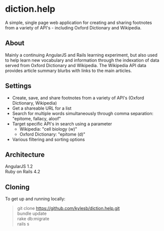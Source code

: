 # diction.help

A simple, single page web application for creating and sharing footnotes from a variety of API's - including Oxford Dictionary and Wikipedia.

## About

Mainly a continuing AngularJS and Rails learning experiment, but also used to help learn new vocabulary and information through the indexation of data served from Oxford Dictionary and Wikipedia. The Wikipedia API data provides article summary blurbs with links to the main articles.

## Settings

* Create, save, and share footnotes from a variety of API's (Oxford Dictionary, Wikipedia)
* Get a shareable URL for a list
* Search for multiple words simultaneously through comma separation: "epitome, fallacy, aloof"
* Target specific API's in search using a parameter
  * Wikipedia: "cell biology (w)"
  * Oxford Dictionary: "epitome (d)"
* Various filtering and sorting options

## Architecture

AngularJS 1.2<br>
Ruby on Rails 4.2

## Cloning

To get up and running locally:

> git clone https://github.com/kylesb/diction.help.git<br>
> bundle update<br>
> rake db:migrate<br>
> rails s
